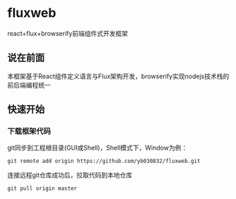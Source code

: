 # fluxweb
react+flux+browserify前端组件式开发框架
## 说在前面
本框架基于React组件定义语言与Flux架构开发，browserify实现nodejs技术栈的前后端编程统一
## 快速开始
### 下载框架代码
git同步到工程根目录(GUI或Shell)，Shell模式下，Window为例：
```shell
git remote add origin https://github.com/yb030832/fluxweb.git
```
连接远程git仓库成功后，拉取代码到本地仓库
```shell
git pull origin master
```